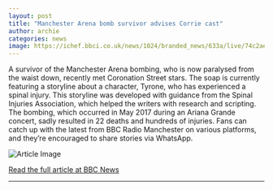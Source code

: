 ```yaml
---
layout: post
title: "Manchester Arena bomb survivor advises Corrie cast"
author: archie
categories: news
image: https://ichef.bbci.co.uk/news/1024/branded_news/633a/live/74c2ae70-a86e-11f0-928c-71dbb8619e94.jpg
---
```

A survivor of the Manchester Arena bombing, who is now paralysed from the waist down, recently met Coronation Street stars. The soap is currently featuring a storyline about a character, Tyrone, who has experienced a spinal injury. This storyline was developed with guidance from the Spinal Injuries Association, which helped the writers with research and scripting. The bombing, which occurred in May 2017 during an Ariana Grande concert, sadly resulted in 22 deaths and hundreds of injuries. Fans can catch up with the latest from BBC Radio Manchester on various platforms, and they’re encouraged to share stories via WhatsApp.

![Article Image](https://ichef.bbci.co.uk/news/1024/branded_news/633a/live/74c2ae70-a86e-11f0-928c-71dbb8619e94.jpg)

[Read the full article at BBC News](https://www.bbc.com/news/articles/cy8v4g933nxo?at_medium=RSS&at_campaign=rss)

---
